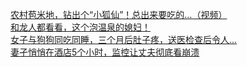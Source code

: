   
[农村苞米地，钻出个“小狐仙”！总出来要吃的…（视频）](http://www.dianyue.me/archives/982/ohxr8ke2zfcj8c80/)  
[和龙人都看看，这个泡温泉的媳妇！](http://www.dianyue.me/archives/982/vqcpz6fm5wxen3mn/)  
[女子与狗狗同吃同睡，三个月后肚子疼，送医检查后令人...](http://www.dianyue.me/archives/973/hra8j7e7n3xipen3/)  
[妻孑悄悄在酒店5个小时，监控让丈夫彻底看崩溃](http://www.dianyue.me/archives/982/o9i6duzjn3gkrumx/)